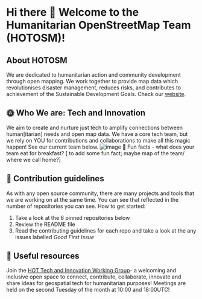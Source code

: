 # Hi there 👋 Welcome to the Humanitarian OpenStreetMap Team (HOTOSM)!

 ##  About HOTOSM 
We are dedicated to humanitarian action and community development through open mapping. We work together to provide map data which revolutionises disaster management, reduces risks, and contributes to achievement of the Sustainable Development Goals. Check our [website](https://www.hotosm.org/).


##  :sun_with_face: Who We are: Tech and Innovation
We aim to create and nurture just tech to amplify connections between human[itarian] needs and open map data. We have a core tech team, but we rely on YOU for contributions and collaborations to make all this magic happen! See our current team below. 
![image](https://user-images.githubusercontent.com/98902727/227288862-a83836cd-cc56-4c2d-b43c-ba01517bc77c.png)
🍿 Fun facts - what does your team eat for breakfast? [ to add some fun fact; maybe map of the team/ where we call home?]

## 🌈 Contribution guidelines 
As with any open source community, there are many projects and tools that we are working on at the same time. You can see that reflected in the number of repositories you can see. How to get started:
1. Take a look at the 6 pinned repositories below
2. Review the README file 
3. Read the contributing guidelines for each repo and take a look at the any issues labelled *Good First Issue*


## :bookmark_tabs: Useful resources 
Join the [HOT Tech and Innovation Working Group](https://wiki.openstreetmap.org/wiki/Humanitarian_OSM_Team/Working_groups/TechandInnovation)- a welcoming and inclusive open space to connect, contribute, collaborate, innovate and share ideas for geospatial tech for humanitarian purposes! Meetings are held on the second Tuesday of the month at 10:00 and 18:00UTC!



